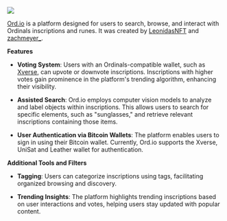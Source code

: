 ![](https://ordin.s3.amazonaws.com/assets/og_meta_image.png)

[Ord.io](https://www.ord.io/) is a platform designed for users to search, browse, and interact with Ordinals inscriptions and runes. It was created by [LeonidasNFT](https://twitter.com/LeonidasNFT) and [zachmeyer_](https://twitter.com/zachmeyer_).

**Features**

- **Voting System**: Users with an Ordinals-compatible wallet, such as [Xverse](https://www.xverse.app/), can upvote or downvote inscriptions. Inscriptions with higher votes gain prominence in the platform's trending algorithm, enhancing their visibility. 

- **Assisted Search**: Ord.io employs computer vision models to analyze and label objects within inscriptions. This allows users to search for specific elements, such as "sunglasses," and retrieve relevant inscriptions containing those items.

- **User Authentication via Bitcoin Wallets**: The platform enables users to sign in using their Bitcoin wallet. Currently, Ord.io supports the Xverse, UniSat and Leather wallet for authentication.

**Additional Tools and Filters**

- **Tagging**: Users can categorize inscriptions using tags, facilitating organized browsing and discovery.

- **Trending Insights**: The platform highlights trending inscriptions based on user interactions and votes, helping users stay updated with popular content.
